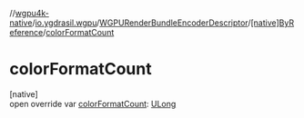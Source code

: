 //[wgpu4k-native](../../../../index.md)/[io.ygdrasil.wgpu](../../index.md)/[WGPURenderBundleEncoderDescriptor](../index.md)/[[native]ByReference](index.md)/[colorFormatCount](color-format-count.md)

# colorFormatCount

[native]\
open override var [colorFormatCount](color-format-count.md): [ULong](https://kotlinlang.org/api/core/kotlin-stdlib/kotlin/-u-long/index.html)